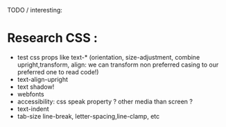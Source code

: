 TODO / interesting:

# Research CSS :

 * test css props like text-* (orientation, size-adjustment, combine upright,transform, align: we can transform non preferred casing to our preferred one to read code!)
  * text-align-upright
  * text shadow!
  * webfonts
 * accessibility: css speak property ? other media than screen ? 
* text-indent
* tab-size
line-break, letter-spacing,line-clamp, etc

<!-- 


  <pre dangerouslySetInnerHTML={{
    __html: `
<h2>Tags </h2>

 * open/close tag-names : tagName-of-JsxOpeningElement.JsxText - tagName-of-JsxClosingElement 
 * Tag's less-.then greater-than: :
    * LessThanToken closingElement-of-JsxElement JsxElement  
    * closingElement-of-JsxElement GreaterThanToken JsxElement     * 
 * Tag's slash token (/) :  SlashToken closingElement-of-JsxElement JsxElement 

<h2>Attributes</h2>

 * attribute name:mtk1 name-of-JsxAttribute attributes-of-JsxOpeningElement 
 * attribute's equal token: mtk1 JsxAttribute EqualsToken JsxText 
 * attribute value (string):  initializer-of-JsxAttribute  body-of-FunctionDeclaration
 * attribute's braces, a={'{'}}, : initializer-of-JsxAttribute OpenBraceToken attributes-of-JsxOpeningElement
 * attribute expression's braces (the inner one in a={'{'}{'{'}}) :  expression-of-JsxExpression OpenBraceToken JsxText 
 * attribute's expression body: (have a JsxText class): name-of-PropertyAssignment JsxText   , JsxText head-of-TemplateExpression 
 * space/text in between attributes : .JxtText.openingElement-of-JsxElement or closingElement-of-JsxElement
 * text inside element: JsxElement JsxText
 * attribute expressions without name (like {'<'}p {'{'}...this.props} >) :
    * OpenBraceToken JsxSpreadAttribute  
 *   * OpenBraceToken JsxSpreadAttribute 
 *   * expression-of-JsxSpreadAttribute DotToken  
 *   *  JsxSpreadAttribute CloseBraceToken 
 * 
 <h2>Self closing elements</h2>

 * tagname:  tagName-of-JsxSelfClosingElement  initializer-of-VariableDeclaration  
 * attribute name: name-of-JsxAttribute 
 * * attr equals token :  JsxAttribute EqualsToken 
 * attr expression brace: equals token: initializer-of-JsxAttribute OpenBraceToken 
  * less-greater-than tokens of sel closing elements : 
    * LessThanToken JsxSelfClosingElement  - 
    *  JsxSelfClosingElement GreaterThanToken
  * slash token of self closing elements: SlashToken  JsxSelfClosingElement


  The following is the current working theme supporting dark and light themes and customizing almost all aspects of JSX nodes:
  
  <pre>


  const lightStyles = \`
.JsxText {
  color: #5c6773;
}
.JsxExpression {  /* the braces {} in an jsx expression */
  color:  #009900
}
.JsxAttribute.JsxText { /* the = in an attribute decl */
  pink
}
.JsxOpeningElement,
.JsxClosingElement {
  color: #888811;
}
.JsxSelfClosingElement,
.tagName-of-JsxOpeningElement,
.tagName-of-JsxClosingElement,
.tagName-of-JsxSelfClosingElement {
  color: #41a6d9;
}
.name-of-JsxAttribute {
  color: #f08c36;
}
\`

  const darkStyles = \`
.JsxText {
  color: #8a97b3;
}
.JsxExpression {  /* the braces {} in an jsx expression */
  color:  #00bb00
}
.JsxAttribute.JsxText { /* the = in an attribute decl */
  pink
}
.JsxOpeningElement,
.JsxClosingElement {
  color: #cccc88;
}
.JsxSelfClosingElement,
.tagName-of-JsxOpeningElement,
.tagName-of-JsxClosingElement,
.tagName-of-JsxSelfClosingElement {
  color: #8dc5d5;
}
.name-of-JsxAttribute {
  color: #f08c36;
}
\`

  </pre>

` }}>

  </pre>
</article>; -->
